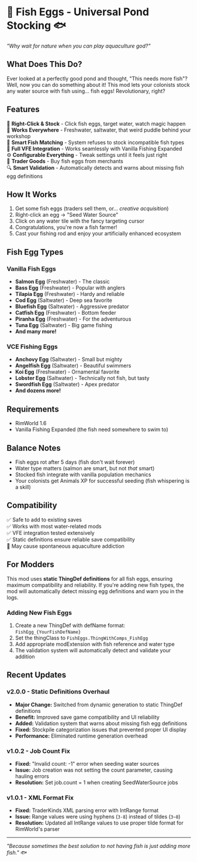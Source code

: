 # 🥚 Fish Eggs - Universal Pond Stocking 🐟

*"Why wait for nature when you can play aquaculture god?"*

## What Does This Do?

Ever looked at a perfectly good pond and thought, "This needs more fish"? Well, now you can do something about it! This mod lets your colonists stock any water source with fish using... fish eggs! Revolutionary, right?

## Features

🎯 **Right-Click & Stock** - Click fish eggs, target water, watch magic happen  
🌊 **Works Everywhere** - Freshwater, saltwater, that weird puddle behind your workshop  
🐠 **Smart Fish Matching** - System refuses to stock incompatible fish types  
🎣 **Full VFE Integration** - Works seamlessly with Vanilla Fishing Expanded  
⚙️ **Configurable Everything** - Tweak settings until it feels just right  
🛒 **Trader Goods** - Buy fish eggs from merchants  
🔍 **Smart Validation** - Automatically detects and warns about missing fish egg definitions

## How It Works

1. Get some fish eggs (traders sell them, or... *creative acquisition*)
2. Right-click an egg → "Seed Water Source"  
3. Click on any water tile with the fancy targeting cursor
4. Congratulations, you're now a fish farmer!
5. Cast your fishing rod and enjoy your artificially enhanced ecosystem

## Fish Egg Types

### Vanilla Fish Eggs
- **Salmon Egg** (Freshwater) - The classic
- **Bass Egg** (Freshwater) - Popular with anglers  
- **Tilapia Egg** (Freshwater) - Hardy and reliable
- **Cod Egg** (Saltwater) - Deep sea favorite
- **Bluefish Egg** (Saltwater) - Aggressive predator
- **Catfish Egg** (Freshwater) - Bottom feeder
- **Piranha Egg** (Freshwater) - For the adventurous
- **Tuna Egg** (Saltwater) - Big game fishing
- **And many more!**

### VCE Fishing Eggs
- **Anchovy Egg** (Saltwater) - Small but mighty
- **Angelfish Egg** (Saltwater) - Beautiful swimmers
- **Koi Egg** (Freshwater) - Ornamental favorite
- **Lobster Egg** (Saltwater) - Technically not fish, but tasty
- **Swordfish Egg** (Saltwater) - Apex predator
- **And dozens more!**

## Requirements

- RimWorld 1.6
- Vanilla Fishing Expanded (the fish need somewhere to swim to)

## Balance Notes

- Fish eggs rot after 5 days (fish don't wait forever)
- Water type matters (salmon are smart, but not *that* smart)  
- Stocked fish integrate with vanilla population mechanics
- Your colonists get Animals XP for successful seeding (fish whispering is a skill)

## Compatibility

✅ Safe to add to existing saves  
✅ Works with most water-related mods  
✅ VFE integration tested extensively  
✅ Static definitions ensure reliable save compatibility  
🤔 May cause spontaneous aquaculture addiction  

## For Modders

This mod uses **static ThingDef definitions** for all fish eggs, ensuring maximum compatibility and reliability. If you're adding new fish types, the mod will automatically detect missing egg definitions and warn you in the logs.

### Adding New Fish Eggs
1. Create a new ThingDef with defName format: `FishEgg_{YourFishDefName}`
2. Set the thingClass to `FishEggs.ThingWithComps_FishEgg`
3. Add appropriate modExtension with fish reference and water type
4. The validation system will automatically detect and validate your addition

## Recent Updates

### v2.0.0 - Static Definitions Overhaul
- **Major Change:** Switched from dynamic generation to static ThingDef definitions
- **Benefit:** Improved save game compatibility and UI reliability
- **Added:** Validation system that warns about missing fish egg definitions
- **Fixed:** Stockpile categorization issues that prevented proper UI display
- **Performance:** Eliminated runtime generation overhead

### v1.0.2 - Job Count Fix
- **Fixed:** "Invalid count: -1" error when seeding water sources
- **Issue:** Job creation was not setting the count parameter, causing hauling errors
- **Resolution:** Set job.count = 1 when creating SeedWaterSource jobs

### v1.0.1 - XML Format Fix
- **Fixed:** TraderKinds XML parsing error with IntRange format  
- **Issue:** Range values were using hyphens (`3-8`) instead of tildes (`3~8`)  
- **Resolution:** Updated all IntRange values to use proper tilde format for RimWorld's parser

---

*"Because sometimes the best solution to not having fish is just adding more fish."* 🐟